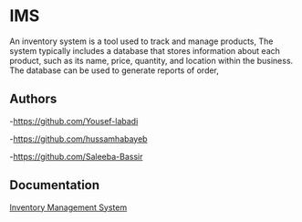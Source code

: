 # IMS

 An inventory system is a tool used to track and manage 
             products, 
               The system typically includes a database that stores information about each product,
               such as its name, price, quantity,
                and location within the business.
                 The database can be used to generate reports of order,


## Authors

-https://github.com/Yousef-labadi

-https://github.com/hussamhabayeb

-https://github.com/Saleeba-Bassir


## Documentation

[Inventory Management System](https://drive.google.com/drive/folders/1liFQiOyMEMYsr1eoCrMs6oCfXaGUEqeN)




